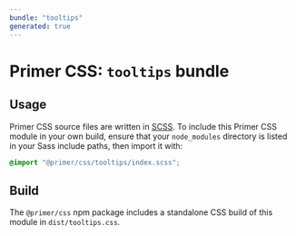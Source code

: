 ```yaml
---
bundle: "tooltips"
generated: true
---
```


# Primer CSS: `tooltips` bundle

## Usage

Primer CSS source files are written in [SCSS]. To include this Primer CSS module in your own build, ensure that your `node_modules` directory is listed in your Sass include paths, then import it with:

```scss
@import "@primer/css/tooltips/index.scss";
```

## Build

The `@primer/css` npm package includes a standalone CSS build of this module in `dist/tooltips.css`.

[scss]: https://sass-lang.com/documentation/syntax#scss
